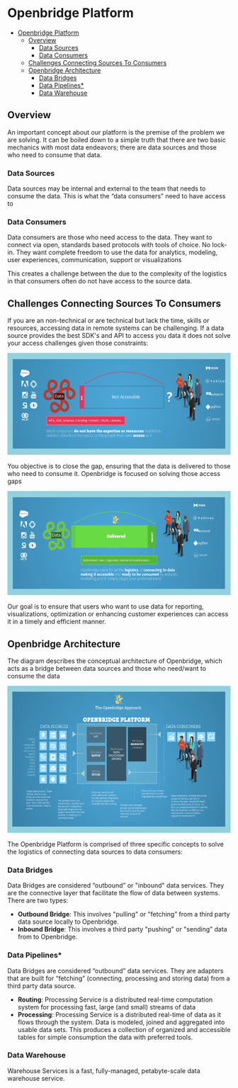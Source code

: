 # Openbridge Platform

<!-- TOC depthFrom:1 depthTo:6 withLinks:1 updateOnSave:1 orderedList:0 -->

- [Openbridge Platform](#openbridge-platform)
	- [Overview](#overview)
		- [Data Sources](#data-sources)
		- [Data Consumers](#data-consumers)
	- [Challenges Connecting Sources To Consumers](#challenges-connecting-sources-to-consumers)
	- [Openbridge Architecture](#openbridge-architecture)
		- [Data Bridges](#data-bridges)
		- [Data Pipelines*](#data-pipelines)
		- [Data Warehouse](#data-warehouse)

<!-- /TOC -->


## Overview

An important concept about our platform is the premise of the problem we are solving. It can be boiled down to a simple truth that there are two basic mechanics with most data endeavors; there are data sources and those who need to consume that data.

### Data Sources
Data sources may be internal and external to the team that needs to consume the data. This is what the “data consumers” need to have access to

### Data Consumers
Data consumers are those who need access to the data. They want to connect via open, standards based protocols with tools of choice. No lock-in. They want complete freedom to use the data for analytics, modeling, user experiences, communication, support or visualizations

This creates a challenge between the due to the complexity of the logistics in that consumers often do not have access to the source data.

## Challenges Connecting Sources To Consumers
If you are an non-technical or are technical but lack the time, skills or resources, accessing data in remote systems can be challenging. If a data source provides the best SDK's and API to access you data it does not solve your access challenges given those constraints:

<img src="./images/data-gap.png" width="580" height="230">

You objective is to close the gap, ensuring that the data is delivered to those who need to consume it. Openbridge is focused on solving those access gaps

<img src="./images/data-access.png" width="580" height="235">

Our goal is to ensure that users who want to use data for reporting, visualizations, optimization or enhancing customer experiences can access it in a timely and efficient manner.

## Openbridge Architecture

The diagram describes the conceptual architecture of Openbridge, which acts as a bridge between data sources and those who need/want to consume the data

<img src="./images/architecture.png" width="580" height="332">

The Openbridge Platform is comprised of three specific concepts to solve the logistics of connecting data sources to data consumers:

### Data Bridges
Data Bridges are considered “outbound” or "inbound" data services. They are the connective layer that facilitate the flow of data between systems. There are two types:
  - **Outbound Bridge**: This involves "pulling" or "fetching” from a third party data source locally to Openbridge.
  - **Inbound Bridge**: This involves a third party "pushing" or "sending” data from to Openbridge.


### Data Pipelines*
Data Bridges are considered “outbound” data services. They are adapters that are built for “fetching”  (connecting, processing and storing data) from a third party data source.
  - **Routing**: Processing Service is a distributed real-time computation system for processing fast, large (and small) streams of data
  - **Processing**: Processing Service is a distributed real-time of data as it flows through the system. Data is modeled, joined and aggregated  into usable data sets. This produces a collection of organized and accessible tables for simple consumption the data with preferred tools.

### Data Warehouse
Warehouse Services is a fast, fully-managed, petabyte-scale data warehouse service.
